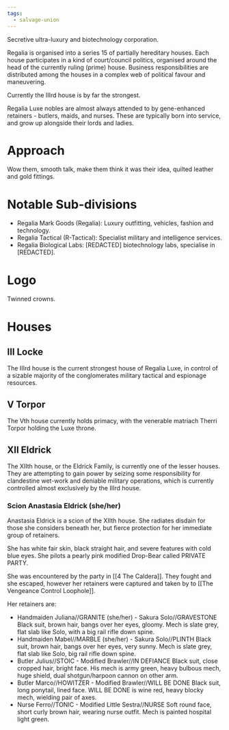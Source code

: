 ```yaml
---
tags:
  - salvage-union
---
```


Secretive ultra-luxury and biotechnology corporation.

Regalia is organised into a series 15 of partially hereditary houses. Each house participates in a kind of court/council politics, organised around the head of the currently ruling (prime) house. Business responsibilities are distributed among the houses in a complex web of political favour and maneuvering.

Currently the IIIrd house is by far the strongest.

Regalia Luxe nobles are almost always attended to by gene-enhanced retainers - butlers, maids, and nurses. These are typically born into service, and grow up alongside their lords and ladies.

# Approach
Wow them, smooth talk, make them think it was their idea, quilted leather and gold fittings.
  
# Notable Sub-divisions
- Regalia Mark Goods (Regalia): Luxury outfitting, vehicles, fashion and technology. 
- Regalia Tactical (R-Tactical): Specialist military and intelligence services.
- Regalia Biological Labs: [REDACTED] biotechnology labs, specialise in [REDACTED].

# Logo
Twinned crowns.

# Houses

## III Locke

The IIIrd house is the current strongest house of Regalia Luxe, in control of a sizable majority of the conglomerates military tactical and espionage resources.

## V Torpor

The Vth house currently holds primacy, with the venerable matriach Therri Torpor holding the Luxe throne.

## XII Eldrick

The XIIth house, or the Eldrick Family, is currently one of the lesser houses. They are attempting to gain power by seizing some responsibility for clandestine wet-work and deniable military operations, which is currently controlled almost exclusively by the IIIrd house.

### Scion Anastasia Eldrick (she/her)

Anastasia Eldrick is a scion of the XIIth house. She radiates disdain for those she considers beneath her, but fierce protection for her immediate group of retainers.

She has white fair skin, black straight hair, and severe features with cold blue eyes. She pilots a pearly pink modified Drop-Bear called PRIVATE PARTY.

She was encountered by the party in [[4 The Caldera]]. They fought and she escaped, however her retainers were captured and taken by to [[The Vengeance Control Loophole]].

Her retainers are:
- Handmaiden Juliana//GRANITE (she/her) - Sakura Solo//GRAVESTONE
	Black suit, brown hair, bangs over her eyes, gloomy. Mech is slate grey, flat slab like Solo, with a big rail rifle down spine.
- Handmaiden Mabel//MARBLE (she/her) - Sakura Solo//PLINTH
	Black suit, brown hair, bangs over her eyes, very sunny. Mech is slate grey, flat slab like Solo, big rail rifle down spine.
- Butler Julius//STOIC - Modified Brawler//IN DEFIANCE
	Black suit, close cropped hair, bright face. His mech is army green, heavy bulbous mech, huge shield, dual shotgun/harpoon cannon on other arm.
- Butler Marco//HOWITZER - Modified Brawler//WILL BE DONE
	Black suit, long ponytail, lined face. WILL BE DONE is wine red, heavy blocky mech, wielding pair of axes.
- Nurse Ferro//TONIC - Modified Little Sestra//NURSE
	Soft round face, short curly brown hair, wearing nurse outfit. Mech is painted hospital light green.